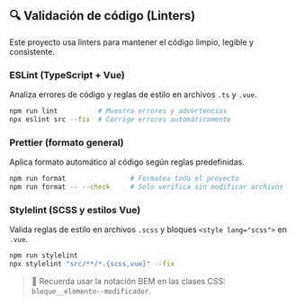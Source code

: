 ## 🔍 Validación de código (Linters)

Este proyecto usa linters para mantener el código limpio, legible y consistente.

### ESLint (TypeScript + Vue)

Analiza errores de código y reglas de estilo en archivos `.ts` y `.vue`.

```bash
npm run lint          # Muestra errores y advertencias
npx eslint src --fix  # Corrige errores automáticamente
```

### Prettier (formato general)

Aplica formato automático al código según reglas predefinidas.

```bash
npm run format                # Formatea todo el proyecto
npm run format -- --check     # Solo verifica sin modificar archivos
```

### Stylelint (SCSS y estilos Vue)

Valida reglas de estilo en archivos `.scss` y bloques `<style lang="scss">` en `.vue`.

```bash
npm run stylelint
npx stylelint "src/**/*.{scss,vue}" --fix
```

> 📝 Recuerda usar la notación BEM en las clases CSS: `bloque__elemento--modificador`.
